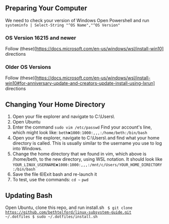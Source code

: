 ## Preparing Your Computer
We need to check your version of Windows
Open Powershell and run 
<code>systeminfo | Select-String "^OS Name","^OS Version"</code>

### OS Version 16215 and newer 
Follow (these)[https://docs.microsoft.com/en-us/windows/wsl/install-win10] directions

### Older OS Versions
Follow (these)[https://docs.microsoft.com/en-us/windows/wsl/install-win10#for-anniversary-update-and-creators-update-install-using-lxrun] directions

## Changing Your Home Directory
1) Open your file explorer and navigate to C:\Users\
1) Open Ubuntu
2) Enter the command  <code>sudo vim /etc/passwd</code>
Find your account's line, which might look like:
<code>beth:x:1000:1000:,,,:/home/beth:/bin/bash</code>
3) Open your file explorer, navigate to C:\Users\ and find what your home directory is called. This is usually similar to the username you use to log into Windows.
4) Change the home directory that we found in vim, which above is /home/beth, to the new directory, using WSL notation. It should look like <code>YOUR_LINUX_USERNAME:x:1000:1000:,,,:/mnt/c/Users/YOUR_HOME_DIRECTORY:/bin/bash</code>
5) Save the file
6)Exit bash and re-launch it
7) To test, use the commands:
<code>cd ~</code>
<code>pwd</code>

## Updating Bash
Open Ubuntu, clone this repo, and run install.sh
<code>
$ git clone https://github.com/bethtelford/linux-subsystem-guide.git ~/.dotfiles
$ sudo ~/.dotfiles/install.sh
</code>

